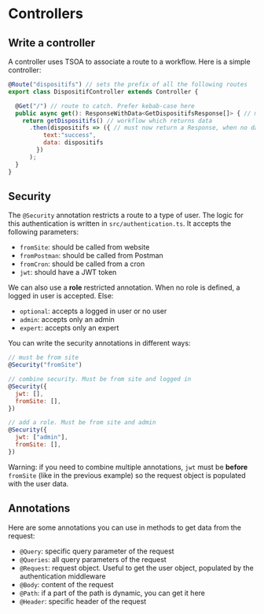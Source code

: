 # Controllers

## Write a controller

A controller uses TSOA to associate a route to a workflow. Here is a simple controller:

```javascript
@Route("dispositifs") // sets the prefix of all the following routes
export class DispositifController extends Controller {

  @Get("/") // route to catch. Prefer kebab-case here
  public async get(): ResponseWithData<GetDispositifsResponse[]> { // methods which returns the data. Must be typed
    return getDispositifs() // workflow which returns data
      .then(dispositifs => ({ // must now return a Response, when no data, or ResponseWithData type
          text:"success",
          data: dispositifs
        })
      );
  }
}
```

## Security

The `@Security` annotation restricts a route to a type of user. The logic for this authentication is written in `src/authentication.ts`. It accepts the following parameters:

- `fromSite`: should be called from website
- `fromPostman`: should be called from Postman
- `fromCron`: should be called from a cron
- `jwt`: should have a JWT token

We can also use a **role** restricted annotation. When no role is defined, a logged in user is accepted. Else:

- `optional`: accepts a logged in user or no user
- `admin`: accepts only an admin
- `expert`: accepts only an expert

You can write the security annotations in different ways:

```javascript
// must be from site
@Security("fromSite")

// combine security. Must be from site and logged in
@Security({
  jwt: [],
  fromSite: [],
})

// add a role. Must be from site and admin
@Security({
  jwt: ["admin"],
  fromSite: [],
})
```

Warning: if you need to combine multiple annotations, `jwt` must be **before** `fromSite` (like in the previous example) so the request object is populated with the user data.

## Annotations

Here are some annotations you can use in methods to get data from the request:

- `@Query`: specific query parameter of the request
- `@Queries`: all query parameters of the request
- `@Request`: request object. Useful to get the user object, populated by the authentication middleware
- `@Body`: content of the request
- `@Path`: if a part of the path is dynamic, you can get it here
- `@Header`: specific header of the request
